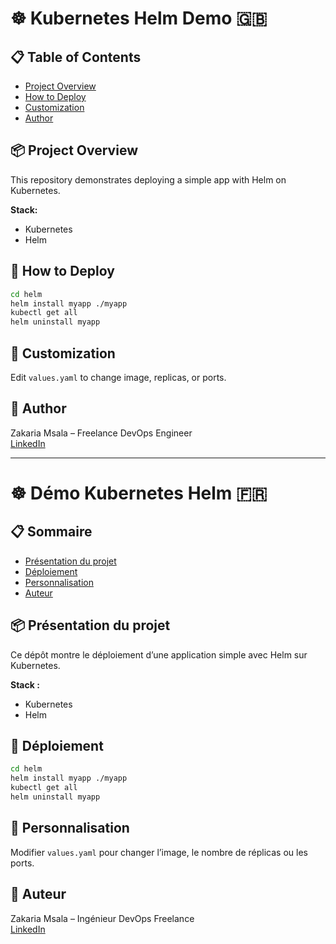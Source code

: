 # ☸️ Kubernetes Helm Demo 🇬🇧

## 📋 Table of Contents
- [Project Overview](#project-overview)
- [How to Deploy](#how-to-deploy)
- [Customization](#customization)
- [Author](#author)

## 📦 Project Overview
This repository demonstrates deploying a simple app with Helm on Kubernetes.

**Stack:**
- Kubernetes
- Helm

## 🚀 How to Deploy
```bash
cd helm
helm install myapp ./myapp
kubectl get all
helm uninstall myapp
```

## 🔧 Customization
Edit `values.yaml` to change image, replicas, or ports.

## 💼 Author
Zakaria Msala – Freelance DevOps Engineer  
[LinkedIn](https://linkedin.com/in/zakaria-msala)

---

# ☸️ Démo Kubernetes Helm 🇫🇷

## 📋 Sommaire
- [Présentation du projet](#présentation-du-projet)
- [Déploiement](#déploiement)
- [Personnalisation](#personnalisation)
- [Auteur](#auteur-1)

## 📦 Présentation du projet
Ce dépôt montre le déploiement d’une application simple avec Helm sur Kubernetes.

**Stack :**
- Kubernetes
- Helm

## 🚀 Déploiement
```bash
cd helm
helm install myapp ./myapp
kubectl get all
helm uninstall myapp
```

## 🔧 Personnalisation
Modifier `values.yaml` pour changer l’image, le nombre de réplicas ou les ports.

## 💼 Auteur
Zakaria Msala – Ingénieur DevOps Freelance  
[LinkedIn](https://linkedin.com/in/zakaria-msala)

